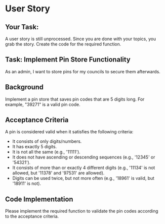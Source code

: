 # User Story

## Your Task:

A user story is still unprocessed. Since you are done with your topics, you grab the story. Create the code for the required function.

## Task: Implement Pin Store Functionality

As an admin, I want to store pins for my councils to secure them afterwards.

## Background

Implement a pin store that saves pin codes that are 5 digits long. For example, "39271" is a valid pin code.

## Acceptance Criteria

A pin is considered valid when it satisfies the following criteria:

- It consists of only digits/numbers.
- It has exactly 5 digits.
- It is not all the same (e.g., '11111').
- It does not have ascending or descending sequences (e.g., '12345' or '54321').
- It consists of more than or exactly 4 different digits (e.g., '11134' is not allowed, but '11378' and '97531' are allowed).
- Digits can be used twice, but not more often (e.g., '18961' is valid, but '18911' is not).

## Code Implementation

Please implement the required function to validate the pin codes according to the acceptance criteria.
